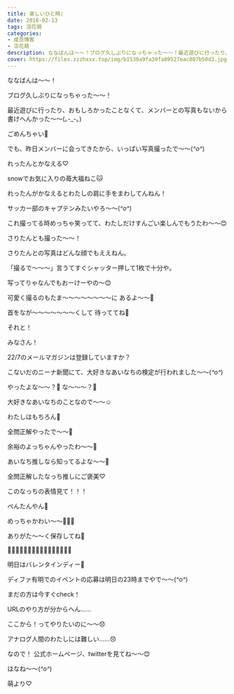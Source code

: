```yaml
---
title: 楽しいひと時♪
date: 2018-02-13
tags: 涼花萌
categories: 
- 成员博客
- 涼花萌
description: ななばんは～～！ブログ久しぶりになっちゃった～～！最近遊びに行ったり、おもしろかったことなくて、メンバーとの写真もないから書けへんかった～～(｡-_-｡)...
cover: https://files.zzzhxxx.top/img/b1530a9fa39fa89527eac807b50d3.jpg 
---
```






ななばんは～～！





ブログ久しぶりになっちゃった～～！








最近遊びに行ったり、おもしろかったことなくて、メンバーとの写真もないから書けへんかった～～(｡-_-｡)








ごめんちゃい💓







でも、昨日メンバーに会ってきたから、いっぱい写真撮ったで～～(*^o^*)










れったんとかなえる♡








snowでお気に入りの苺大福ねこ🐱









れったんがかなえるとわたしの肩に手をまわしてんねん！





サッカー部のキャプテンみたいやろ〜〜(*^o^*)







これ撮ってる時めっちゃ笑ってて、わたしだけすんごい楽しんでもうたわ〜〜😊












さりたんとも撮った〜〜！










さりたんとの写真はどんな顔でもええねん。




「撮るで〜〜〜」言うてすぐシャッター押して1枚で十分や。





写ってりゃなんでもおーけーやの〜😊




可愛く撮るのもたま〜〜〜〜〜〜〜〜に
あるよ〜〜🤗




首をなが〜〜〜〜〜〜〜くして
待っててね💓











それと！

みなさん！



22/7のメールマガジンは登録していますか？







こないだのニーナ新聞にて、大好きなあいなちの検定が行われました〜〜(*^o^*)





やったよな〜〜？👀
な〜〜〜？👀








大好きなあいなちのことなので〜〜☺️




わたしはもちろん😤





全問正解やったで〜〜🤗






余裕のよっちゃんやったわ〜〜💓



あいなち推しなら知ってるよな〜〜💓








全問正解したなっち推しにご褒美♡







このなっちの表情見て！！！




ぺんたんやん🐧





めっちゃかわい〜〜💓💓💓







ありがた〜〜く保存してね🤗














💝🍫💝🍫💝🍫💝🍫💝🍫💝🍫💝🍫💝🍫



明日はバレンタインディー💝






ディファ有明でのイベントの応募は明日の23時までやで〜〜(*^o^*)




まだの方は今すぐcheck！








URLのやり方が分からへん……


ここから！ってやりたいのに〜〜😞





アナログ人間のわたしには難しい……😞






なので！
公式ホームページ、twitterを見てね〜〜😊









ほなね〜〜(*^o^*)




萌より♡


